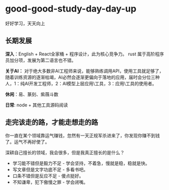 # good-good-study-day-day-up
好好学习，天天向上

## 长期发展
  
  **深入**：English + React全家桶 + 程序设计，此为核心竞争力。 rust 属于高阶程序员加分项，发展为第二语言也不错。
  
  **关于AI：** 对于绝大多数非AI工程师来说，能够熟练调用API，使用工具就足够了，随着训练资源的逐渐枯竭，AI必然会逐渐更偏向于落地的应用，届时会分位三种人，1：纯AI开发工程师，2：AI模型上层应用\工具，3：应用\工具的使用者。

  **休闲**：易、篆刻、紫薇斗数

  **日常**: node + 其他工具源码阅读


## 走完该走的路，才能走想走的路

你一直在某个领域靠运气赚钱，忽然有一天正规军杀进来了，你发现你赚不到钱了。运气不再好使了。

深耕自己擅长的领域，我会很多，但是我真正擅长的是什么？

* 学习能不错但是毅力不足 - 学会坚持，不着急，慢就是稳，稳就是快。
* 写文章但是文字功底不足 - 多看书吧。
* 口条不错但是反应不足  - 傻点挺好。
* 不知谦卑，犯下傲慢之罪 - 学会闭嘴。



  
